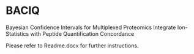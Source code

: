 # BACIQ

Bayesian Confidence Intervals for Multiplexed Proteomics Integrate Ion-Statistics with Peptide Quantification Concordance


Please refer to Readme.docx for further instructions.

